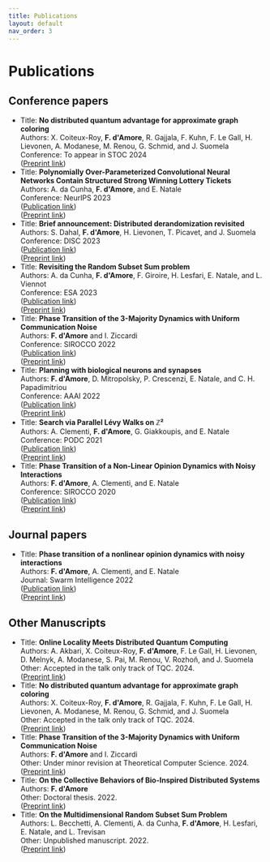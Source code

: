 ```yaml
---
title: Publications
layout: default
nav_order: 3
---
```

# Publications

## Conference papers


- Title: **No distributed quantum advantage for approximate graph coloring**  
Authors: X. Coiteux-Roy, **F. d'Amore**, R. Gajjala, F. Kuhn, F. Le Gall, H. Lievonen, A. Modanese, M. Renou, G. Schmid, and J. Suomela  
Conference: To appear in STOC 2024  
([Preprint link](https://arxiv.org/abs/2307.09444))
- Title: **Polynomially Over-Parameterized Convolutional Neural Networks Contain Structured Strong Winning Lottery Tickets**  
Authors: A. da Cunha, **F. d'Amore**, and E. Natale  
Conference: NeurIPS 2023  
([Publication link](https://papers.nips.cc/paper_files/paper/2023/hash/525338e0d98401a62950bc7c454eb83d-Abstract-Conference.html))  
([Preprint link](https://arxiv.org/abs/2311.09858))
- Title: **Brief announcement: Distributed derandomization revisited**  
Authors: S. Dahal, **F. d'Amore**, H. Lievonen, T. Picavet, and J. Suomela  
Conference: DISC 2023  
([Publication link](https://drops.dagstuhl.de/opus/volltexte/2023/19166/))  
([Preprint link](https://arxiv.org/abs/2305.07351))
- Title: **Revisiting the Random Subset Sum problem**  
Authors: A. da Cunha, **F. d'Amore**, F. Giroire, H. Lesfari, E. Natale, and L. Viennot  
Conference: ESA 2023  
([Publication link](https://drops.dagstuhl.de/opus/volltexte/2023/18690/))  
([Preprint link](https://arxiv.org/abs/2204.13929))
- Title: **Phase Transition of the 3-Majority Dynamics with Uniform Communication Noise**  
Authors: **F. d'Amore** and I. Ziccardi  
Conference: SIROCCO 2022  
([Publication link](https://link.springer.com/chapter/10.1007/978-3-031-09993-9_6))  
([Preprint link](https://arxiv.org/abs/2112.03543))
- Title: **Planning with biological neurons and synapses**  
Authors: **F. d'Amore**, D. Mitropolsky, P. Crescenzi, E. Natale, and C. H. Papadimitriou  
Conference: AAAI 2022  
([Publication link](https://ojs.aaai.org/index.php/AAAI/article/view/19875))  
([Preprint link](https://arxiv.org/abs/2112.08186))
- Title: **Search via Parallel Lévy Walks on &#8484;&#x00B2;**  
Authors: A. Clementi, **F. d'Amore**, G. Giakkoupis, and E. Natale  
Conference: PODC 2021  
([Publication link](https://dl.acm.org/doi/10.1145/3465084.3467921))  
([Preprint link](https://arxiv.org/abs/2004.01562))
- Title: **Phase Transition of a Non-Linear Opinion Dynamics with Noisy Interactions**  
Authors: **F. d'Amore**, A. Clementi, and E. Natale  
Conference: SIROCCO 2020  
([Publication link](https://link.springer.com/chapter/10.1007/978-3-030-54921-3_15))  
([Preprint link](https://arxiv.org/abs/2005.07423))



## Journal papers


- Title: **Phase transition of a nonlinear opinion dynamics with noisy interactions**  
Authors: **F. d'Amore**, A. Clementi, and E. Natale  
Journal: Swarm Intelligence 2022  
([Publication link](https://link.springer.com/article/10.1007/s11721-022-00217-w))  
([Preprint link](https://arxiv.org/abs/2005.07423))



## Other Manuscripts 


- Title: **Online Locality Meets Distributed Quantum Computing**  
Authors: A. Akbari, X. Coiteux-Roy, **F. d'Amore**, F. Le Gall, H. Lievonen, D. Melnyk, A. Modanese, S. Pai, M. Renou, V. Rozhoň, and J. Suomela  
Other: Accepted in the talk only track of TQC. 2024.  
([Preprint link](https://arxiv.org/abs/2403.01903))
- Title: **No distributed quantum advantage for approximate graph coloring**  
Authors: X. Coiteux-Roy, **F. d'Amore**, R. Gajjala, F. Kuhn, F. Le Gall, H. Lievonen, A. Modanese, M. Renou, G. Schmid, and J. Suomela  
Other: Accepted in the talk only track of TQC. 2024.  
([Preprint link](https://arxiv.org/abs/2307.09444))
- Title: **Phase Transition of the 3-Majority Dynamics with Uniform Communication Noise**  
Authors: **F. d'Amore** and I. Ziccardi  
Other: Under minor revision at Theoretical Computer Science. 2024.  
([Preprint link](https://arxiv.org/abs/2112.03543))
- Title: **On the Collective Behaviors of Bio-Inspired Distributed Systems**  
Authors: **F. d'Amore**  
Other: Doctoral thesis. 2022.  
([Preprint link](https://cnrs.hal.science/tel-03906167/))
- Title: **On the Multidimensional Random Subset Sum Problem**  
Authors: L. Becchetti, A. Clementi, A. da Cunha, **F. d'Amore**, H. Lesfari, E. Natale, and L. Trevisan  
Other: Unpublished manuscript. 2022.  
([Preprint link](https://arxiv.org/abs/2207.13944))

